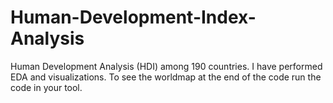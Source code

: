 # Human-Development-Index-Analysis
Human Development Analysis (HDI) among 190 countries.
I have performed EDA and visualizations.
To see the worldmap at the end of the code run the code in your tool.
